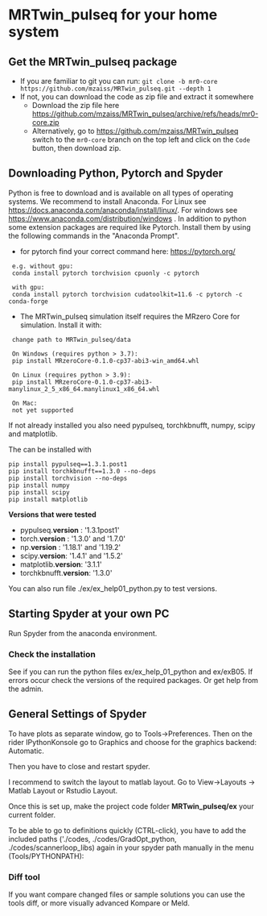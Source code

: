 # MRTwin_pulseq for your home system

##  Get the MRTwin_pulseq package
 - If you are familiar to git you can run: ``git clone -b mr0-core https://github.com/mzaiss/MRTwin_pulseq.git --depth 1``
 - If not, you can download the code as zip file and extract it somewhere
    - Download the zip file here https://github.com/mzaiss/MRTwin_pulseq/archive/refs/heads/mr0-core.zip
    - Alternatively, go to https://github.com/mzaiss/MRTwin_pulseq switch to the ``mr0-core`` branch on the top left and click on the ``Code`` button, then download zip.


## Downloading Python, Pytorch and Spyder ##
Python is free to download and is available on all types of operating systems. We recommend to install Anaconda. For Linux see https://docs.anaconda.com/anaconda/install/linux/. For windows see https://www.anaconda.com/distribution/windows . 
In addition to python some extension packages are required like Pytorch. Install them by using the following commands in the "Anaconda Prompt".
						
 - for pytorch find your correct command here: https://pytorch.org/   

```
 e.g. without gpu:
 conda install pytorch torchvision cpuonly -c pytorch
 
 with gpu:
 conda install pytorch torchvision cudatoolkit=11.6 -c pytorch -c conda-forge
```


- The MRTwin_pulseq simulation itself requires the MRzero Core for simulation. Install it with:

```
 change path to MRTwin_pulseq/data
 
 On Windows (requires python > 3.7):
 pip install MRzeroCore-0.1.0-cp37-abi3-win_amd64.whl

 On Linux (requires python > 3.9):
 pip install MRzeroCore-0.1.0-cp37-abi3-manylinux_2_5_x86_64.manylinux1_x86_64.whl
 
 On Mac:
 not yet supported
```

If not already installed you also need pypulseq, torchkbnufft, numpy, scipy and matplotlib.

The can be installed with
```
pip install pypulseq==1.3.1.post1
pip install torchkbnufft==1.3.0 --no-deps
pip install torchvision --no-deps
pip install numpy
pip install scipy
pip install matplotlib
```

**Versions that were tested**

 -  pypulseq.__version__ : '1.3.1post1'
 -  torch.__version__  : '1.3.0'   and  '1.7.0'
 -  np.__version__ 	 : '1.18.1'    and  '1.19.2'
 -  scipy.__version__: '1.4.1'     and  '1.5.2'
 -  matplotlib.__version__: '3.1.1'
 -  torchkbnufft.__version__: '1.3.0'

You can also run file ./ex/ex_help01_python.py to test versions.

## Starting Spyder at your own PC ##

Run Spyder from the anaconda environment.

### Check the installation
See if you can run the python files ex/ex_help_01_python and ex/exB05.
If errors occur check the versions of the required packages. Or get help from the admin.


## General Settings of Spyder ##

To have plots as separate window, go to Tools->Preferences. Then on the rider IPythonKonsole go to Graphics and choose for the graphics backend: Automatic. 

Then you have to close and restart spyder.

I recommend to switch the layout to matlab layout. Go to View->Layouts -> Matlab Layout or Rstudio Layout.

Once this is set up, make the project code folder **MRTwin_pulseq/ex** your current folder. 


To be able to go to definitions quickly (CTRL-click), you have to add the included paths ('./codes, ./codes/GradOpt\_python, ./codes/scannerloop\_libs)  again in your spyder path manually in the menu (Tools/PYTHONPATH):

### Diff tool

If you want compare changed files or sample solutions you can use the tools diff, or more visually advanced Kompare or Meld.


